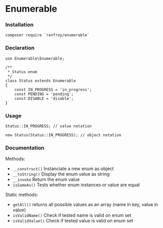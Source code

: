 Enumerable
===

### Installation
```
composer require `ronfroy/enumerable`
```


### Declaration

```
use Enumerable\Enumerable;

/**
 * Status enum
 */
class Status extends Enumerable
{
    const IN_PROGRESS = 'in_progress';
    const PENDING = 'pending';
    const DISABLE = 'disable';
}

```

### Usage

```
Status::IN_PROGRESS; // value notation

new Status(Status::IN_PROGRESS); // object notation

```


### Documentation


Methods:

- `__construct()` Instanciate a new enum as object
- `__toString()` Display the enum value as string
- `__invoke` Return the enum value
- `isSameAs()` Tests whether enum instances or value are equal

Static methods:

- `getAll()` returns all possible values as an array (name in key, value in value)
- `isValidName()` Check if tested name is valid on enum set
- `isValidValue()` Check if tested value is valid on enum set
